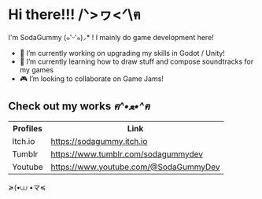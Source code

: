 # Hi there!!! /ᐠ>ヮ<ᐟ\ฅ

I'm SodaGummy (๑'ᵕ'๑)⸝* ! I mainly do game development here!

- 🔭 I’m currently working on upgrading my skills in Godot / Unity!
- 🌱 I’m currently learning how to draw stuff and compose soundtracks for my games
- 🎮 I’m looking to collaborate on Game Jams!


## Check out my works *ฅ^•ﻌ•^ฅ*
<table>
  <tr>
    <th>Profiles</th>
    <th>Link</th>
  </tr>
  <tr>
    <td style="vertical-align: middle;">Itch.io</td>
    <td style="vertical-align: middle;"><a href="https://sodagummy.itch.io/">https://sodagummy.itch.io
</a></td>
  </tr>
   <tr>
    <td style="vertical-align: middle;">Tumblr</td>
    <td style="vertical-align: middle;"><a href="https://www.tumblr.com/sodagummydev">https://www.tumblr.com/sodagummydev
</a></td>
  </tr>
  <tr>
    <td style="vertical-align: middle;">Youtube</td>
    <td style="vertical-align: middle;"><a href="https://www.youtube.com/@SodaGummyDev">https://www.youtube.com/@SodaGummyDev
</a></td>
  </tr>
</table>


≽(•⩊ •マ≼

<!--
**SodaGummy/SodaGummy** is a ✨ _special_ ✨ repository because its `README.md` (this file) appears on your GitHub profile.

Here are some ideas to get you started:

- 🔭 I’m currently working on ...
- 🌱 I’m currently learning ...
- 👯 I’m looking to collaborate on ...
- 🤔 I’m looking for help with ...
- 💬 Ask me about ...
- 📫 How to reach me: ...
- 😄 Pronouns: ...
- ⚡ Fun fact: ...
-->
